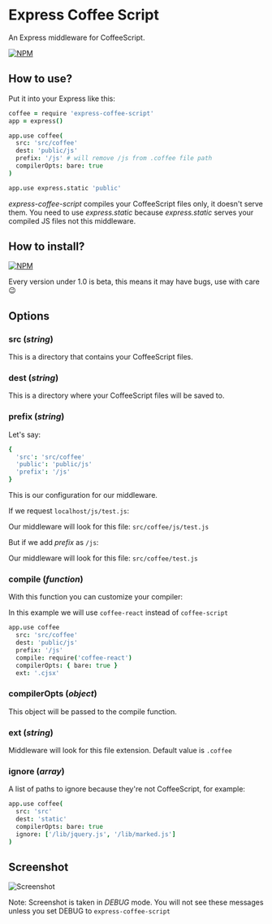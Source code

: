 # Express Coffee Script

An Express middleware for CoffeeScript.

[![NPM](https://nodei.co/npm/express-coffee-script.png)](https://nodei.co/npm/express-coffee-script/)

## How to use?
Put it into your Express like this:
```coffee
coffee = require 'express-coffee-script'
app = express()

app.use coffee(
  src: 'src/coffee'
  dest: 'public/js'
  prefix: '/js' # will remove /js from .coffee file path
  compilerOpts: bare: true
)

app.use express.static 'public'
```

*express-coffee-script* compiles your CoffeeScript files only, it doesn't serve them. You need to use *express.static* because *express.static* serves your compiled JS files not this middleware.

## How to install?
[![NPM](https://nodei.co/npm/express-coffee-script.png?mini=true)](https://nodei.co/npm/express-coffee-script/)

Every version under 1.0 is beta, this means it may have bugs, use with care :wink:

## Options

### src (*string*)
This is a directory that contains your CoffeeScript files.

### dest (*string*)
This is a directory where your CoffeeScript files will be saved to.

### prefix (*string*)
Let's say:
```cson
{
  'src': 'src/coffee'
  'public': 'public/js'
  'prefix': '/js'
}
```
This is our configuration for our middleware.

If we request `localhost/js/test.js`:

Our middleware will look for this file: `src/coffee/js/test.js`

But if we add *prefix* as `/js`:

Our middleware will look for this file: `src/coffee/test.js`

### compile (*function*)
With this function you can customize your compiler:

In this example we will use `coffee-react` instead of `coffee-script`
```coffee
app.use coffee
  src: 'src/coffee'
  dest: 'public/js'
  prefix: '/js'
  compile: require('coffee-react')
  compilerOpts: { bare: true }
  ext: '.cjsx'
```

### compilerOpts (*object*)
This object will be passed to the compile function.

### ext (*string*)
Middleware will look for this file extension. Default value is `.coffee`

### ignore (*array*)
A list of paths to ignore because they're not CoffeeScript, for example:

```coffee
app.use coffee(
  src: 'src'
  dest: 'static'
  compilerOpts: bare: true
  ignore: ['/lib/jquery.js', '/lib/marked.js']
)
```


## Screenshot

![Screenshot](extras/screenshot.jpg)

Note: Screenshot is taken in *DEBUG* mode. You will not see these messages unless you set DEBUG to `express-coffee-script`

